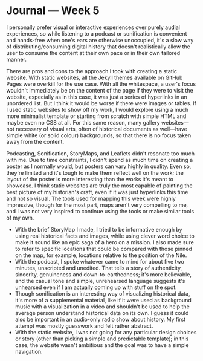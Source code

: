 # Journal — Week 5

I personally prefer visual or interactive experiences over purely audial experiences, so while listening to a podcast or sonification is convenient and hands-free when one's ears are otherwise unoccupied, it's a slow way of distributing/consuming digital history that doesn't realistically allow the user to consume the content at their own pace or in their own tailored manner.

There are pros and cons to the approach I took with creating a static website. With static websites, all the Jekyll themes available on GitHub Pages were overkill for the use case. With all the whitespace, a user's focus wouldn't immediately be on the content of the page if they were to visit the website, especially as in this case, it was just a series of hyperlinks in an unordered list. But I think it would be worse if there were images or tables. If I used static websites to show off my work, I would explore using a much more minimalist template or starting from scratch with simple HTML and maybe even no CSS at all. For this same reason, many gallery websites—not necessary of visual arts, often of historical documents as well—have simple white (or solid colour) backgrounds, so that there is no focus taken away from the content.

Podcasting, Sonification, StoryMaps, and Leaflets didn't resonate too much with me. Due to time constraints, I didn't spend as much time on creating a poster as I normally would, but posters can vary highly in quality. Even so, they're limited and it's tough to make them reflect well on the work; the layout of the poster is more interesting than the works it's meant to showcase. I think static websites are truly the most capable of painting the best picture of my historian's craft, even if it was just hyperlinks this time and not so visual. The tools used for mapping this week were highly impressive, though for the most part, maps aren't very compelling to me, and I was not very inspired to continue using the tools or make similar tools of my own.

* With the brief StoryMap I made, I tried to be informative enough by using real historical facts and images, while using clever word choice to make it sound like an epic saga of a hero on a mission. I also made sure to refer to specific locations that could be compared with those pinned on the map, for example, locations relative to the position of the Nile.
* With the podcast, I spoke whatever came to mind for about five two minutes, unscripted and unedited. That tells a story of authenticity, sincerity, genuineness and down-to-earthedness; it's more believable, and the casual tone and simple, unrehearsed language suggests it's unhearsed even if I am actually coming up with stuff on the spot. 
* Though sonification is an interesting way of visualizing historical data, it's more of a supplemental material, like if it were used as background music with a visualization in a video and shouldn't be used to help the average person understand historical data on its own. I guess it could also be important in an audio-only radio show about history. My first attempt was mostly guesswork and felt rather abstract.
* WIth the static website, I was not going for any particular design choices or story (other than picking a simple and predictable template); in this case, the website wasn't ambitious and the goal was to have a simple navigation.
